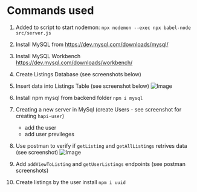 # Commands used 

1) Added to script to start nodemon:
`npx nodemon --exec npx babel-node src/server.js` 

2) Install MySQL from 
https://dev.mysql.com/downloads/mysql/

3) Install MySQL Workbench
https://dev.mysql.com/downloads/workbench/

4) Create Listings Database (see screenshots below)

5) Insert data into Listings Table (see screenshot below)
![Image]()

6) Install npm mysql from backend folder
    `npm i mysql`
7) Creating a new server in MySql (create Users - see screenshot for creating `hapi-user`)
    - add the user
    - add user previleges
8) Use postman to verify if `getListing` and `getAllListings` retrives data (see screenshot)
![Image]()
9) Add `addViewToListing` and `getUserListings` endpoints (see postman screenshots)
10) Create listings by the user 
    install `npm i uuid`